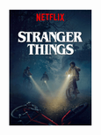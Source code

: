 ![movie-ticket-platform-ui](https://raw.githubusercontent.com/Sainath0604/Movie-Ticket-Platform-UI/master/src/Images/MovieImg.png?token=GHSAT0AAAAAACDO4VKVK5TX4XX6BJLZIB44ZHZXVFA/)
